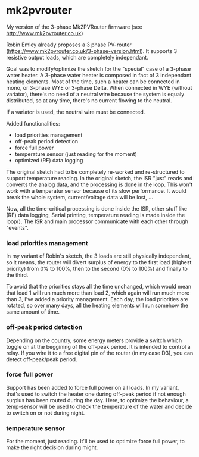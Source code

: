 # mk2pvrouter
My version of the 3-phase Mk2PVRouter firmware (see http://www.mk2pvrouter.co.uk)

Robin Emley already proposes a 3 phase PV-router (https://www.mk2pvrouter.co.uk/3-phase-version.html).
It supports 3 resistive output loads, which are completely independant.

Goal was to modify/optimize the sketch for the "special" case of a 3-phase water heater. A 3-phase water heater is composed in fact of 3 independant heating elements. Most of the time, such a heater can be connected in mono, or 3-phase WYE or 3-phase Delta.
When connected in WYE (without variator), there's no need of a neutral wire because the system is equaly distributed, so at any time, there's no current flowing to the neutral.

If a variator is used, the neutral wire must be connected.

Added functionalities:
- load priorities management
- off-peak period detection
- force full power
- temperature sensor (just reading for the moment)
- optimized (RF) data logging

The original sketch had to be completely re-worked and re-structured to support temperature reading. In the original sketch, the ISR "just" reads and converts the analog data, and the processing is done in the loop. This won't work with a temperatur sensor because of its slow performance. It would break the whole system, current/voltage data will be lost, ...

Now, all the time-critical processing is done inside the ISR, other stuff like (RF) data logging, Serial printing, temperature reading is made inside the loop(). The ISR and main processor communicate with each other through "events".

### load priorities management
In my variant of Robin's sketch, the 3 loads are still physically independant, so it means, the router will divert surplus of energy to the first load (highest priority) from 0% to 100%, then to the second (0% to 100%) and finally to the third.

To avoid that the priorities stays all the time unchanged, which would mean that load 1 will run much more than load 2, which again will run much more than 3, I've added a priority management.
Each day, the load priorities are rotated, so over many days, all the heating elements will run somehow the same amount of time.

### off-peak period detection
Depending on the country, some energy meters provide a switch which toggle on at the beggining of the off-peak period. It is intended to control a relay. If you wire it to a free digital pin of the router (in my case D3), you can detect off-peak/peak period.

### force full power
Support has been added to force full power on all loads. In my variant, that's used to switch the heater one during off-peak period if not enough surplus has been routed during the day. Here, to optimize the behaviour, a temp-sensor will be used to check the temperature of the water and decide to switch on or not during night.

### temperature sensor
For the moment, just reading. It'll be used to optimize force full power, to make the right decision during might.
